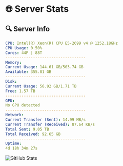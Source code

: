 # 🌐 Server Stats
## 🔍 Server Info
```yaml
CPU: Intel(R) Xeon(R) CPU E5-2699 v4 @ 1252.18GHz
CPU Usage: 0.50%
Cores: 44P | 88T
-----------------------------------
Memory:
Current Usage: 144.61 GB/503.74 GB
Available: 355.81 GB
-----------------------------------
Disk:
Current Usage: 56.92 GB/1.71 TB
Free: 1.57 TB
-----------------------------------
GPU:
No GPU detected
-----------------------------------
Network:
Current Transfer (Sent): 14.99 MB/s
Current Transfer (Received): 87.64 KB/s
Total Sent: 9.05 TB
Total Received: 92.65 GB
-----------------------------------
Uptime:
4d 18h 34m 27s
```
![GitHub Stats](https://img.shields.io/badge/Updated-2025-03-12_15:57:16-blue)